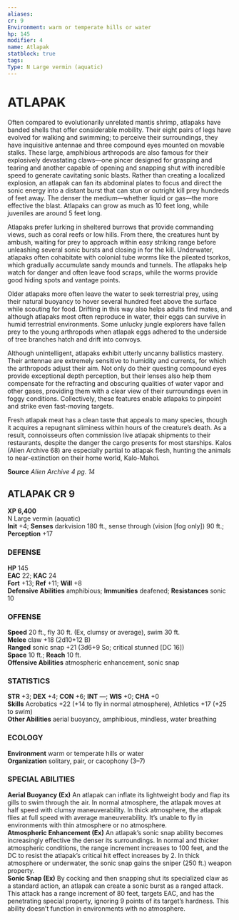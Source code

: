 ```yaml
---
aliases: 
cr: 9
Environment: warm or temperate hills or water  
hp: 145
modifier: 4
name: Atlapak
statblock: true
tags: 
Type: N Large vermin (aquatic)  
---
```

# ATLAPAK
Often compared to evolutionarily unrelated mantis shrimp, atlapaks have banded shells that offer considerable mobility. Their eight pairs of legs have evolved for walking and swimming; to perceive their surroundings, they have inquisitive antennae and three compound eyes mounted on movable stalks. These large, amphibious arthropods are also famous for their explosively devastating claws—one pincer designed for grasping and tearing and another capable of opening and snapping shut with incredible speed to generate cavitating sonic blasts. Rather than creating a localized explosion, an atlapak can fan its abdominal plates to focus and direct the sonic energy into a distant burst that can stun or outright kill prey hundreds of feet away. The denser the medium—whether liquid or gas—the more effective the blast. Atlapaks can grow as much as 10 feet long, while juveniles are around 5 feet long.

Atlapaks prefer lurking in sheltered burrows that provide commanding views, such as coral reefs or low hills. From there, the creatures hunt by ambush, waiting for prey to approach within easy striking range before unleashing several sonic bursts and closing in for the kill. Underwater, atlapaks often cohabitate with colonial tube worms like the pileated tsorkos, which gradually accumulate sandy mounds and tunnels. The atlapaks help watch for danger and often leave food scraps, while the worms provide good hiding spots and vantage points.

Older atlapaks more often leave the water to seek terrestrial prey, using their natural buoyancy to hover several hundred feet above the surface while scouting for food. Drifting in this way also helps adults find mates, and although atlapaks most often reproduce in water, their eggs can survive in humid terrestrial environments. Some unlucky jungle explorers have fallen prey to the young arthropods when atlapak eggs adhered to the underside of tree branches hatch and drift into convoys.

Although unintelligent, atlapaks exhibit utterly uncanny ballistics mastery. Their antennae are extremely sensitive to humidity and currents, for which the arthropods adjust their aim. Not only do their questing compound eyes provide exceptional depth perception, but their lenses also help them compensate for the refracting and obscuring qualities of water vapor and other gases, providing them with a clear view of their surroundings even in foggy conditions. Collectively, these features enable atlapaks to pinpoint and strike even fast-moving targets.

Fresh atlapak meat has a clean taste that appeals to many species, though it acquires a repugnant sliminess within hours of the creature’s death. As a result, connoisseurs often commission live atlapak shipments to their restaurants, despite the danger the cargo presents for most starships. Kalos (Alien Archive 68) are especially partial to atlapak flesh, hunting the animals to near-extinction on their home world, Kalo-Mahoi.

**Source** _Alien Archive 4 pg. 14_

## ATLAPAK CR 9

**XP 6,400**  
N Large vermin (aquatic)  
**Init** +4; **Senses** darkvision 180 ft., sense through (vision \[fog only\]) 90 ft.; **Perception** +17  

### DEFENSE

**HP** 145  
**EAC** 22; **KAC** 24  
**Fort** +13; **Ref** +11; **Will** +8  
**Defensive Abilities** amphibious; **Immunities** deafened; **Resistances** sonic 10  

### OFFENSE

**Speed** 20 ft., fly 30 ft. (Ex, clumsy or average), swim 30 ft.  
**Melee** claw +18 (2d10+12 B)  
**Ranged** sonic snap +21 (3d6+9 So; critical stunned \[DC 16\])  
**Space** 10 ft.; **Reach** 10 ft.  
**Offensive Abilities** atmospheric enhancement, sonic snap

### STATISTICS

**STR** +3; **DEX** +4; **CON** +6; **INT** —; **WIS** +0; **CHA** +0  
**Skills** Acrobatics +22 (+14 to fly in normal atmosphere), Athletics +17 (+25 to swim)  
**Other Abilities** aerial buoyancy, amphibious, mindless, water breathing

### ECOLOGY

**Environment** warm or temperate hills or water  
**Organization** solitary, pair, or cacophony (3–7)

### SPECIAL ABILITIES

**Aerial Buoyancy (Ex)** An atlapak can inflate its lightweight body and flap its gills to swim through the air. In normal atmosphere, the atlapak moves at half speed with clumsy maneuverability. In thick atmosphere, the atlapak flies at full speed with average maneuverability. It’s unable to fly in environments with thin atmosphere or no atmosphere.  
**Atmospheric Enhancement (Ex)** An atlapak’s sonic snap ability becomes increasingly effective the denser its surroundings. In normal and thicker atmospheric conditions, the range increment increases to 100 feet, and the DC to resist the atlapak’s critical hit effect increases by 2. In thick atmosphere or underwater, the sonic snap gains the sniper (250 ft.) weapon property.  
**Sonic Snap (Ex)** By cocking and then snapping shut its specialized claw as a standard action, an atlapak can create a sonic burst as a ranged attack. This attack has a range increment of 80 feet, targets EAC, and has the penetrating special property, ignoring 9 points of its target’s hardness. This ability doesn’t function in environments with no atmosphere.
